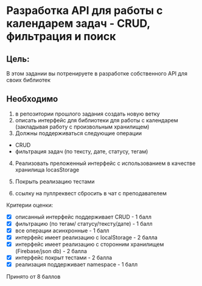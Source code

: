 # Разработка API для работы с календарем задач - CRUD, фильтрация и поиск

## Цель:

В этом задании вы потренируете в разработке собственного API для своих библиотек

## Необходимо

1.  в репозитории прошлого задания создать новую ветку
2.  описать интерфейс для библиотеки для работы с календарем (закладывая работу с произвольным хранилищем)
3.  Должны поддерживаться следующие операции

- CRUD
- фильтрация задач (по тексту, дате, статусу, тегам)

4. Реализовать преложенный интерфейс с использованием в качестве хранилища locasStorage
5. Покрыть реализацию тестами

6. ссылку на пуллреквест сбросить в чат с преподавателем

Критерии оценки:

- [x] описанный интерфейс поддерживает CRUD - 1 балл
- [x] фильтрацию (по тегам/ статусу/тексту/дате) - 1 балл
- [x] все операции асинхронные - 1 балл
- [x] интерфейс имеет реализацию с localStorage - 2 балла
- [x] интерфейс имеет реализацию с сторонним хранилищем (Firebase/json db) - 2 балла
- [x] интерфейс покрыт тестами - 2 балла
- [x] реализация поддерживает namespace - 1 балл

Принято от 8 баллов
